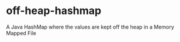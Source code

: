 off-heap-hashmap
================

A Java HashMap where the values are kept off the heap in a Memory Mapped File
